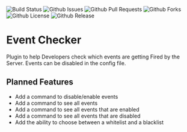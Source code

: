 ![Build Status](https://github.com/thelooter/EventChecker/actions/workflows/gradle.yml/badge.svg)
![Github Issues](https://img.shields.io/github/issues/thelooter/EventChecker)
![Github Pull Requests](https://img.shields.io/github/issues-pr/thelooter/EventChecker)
![Github Forks](https://img.shields.io/github/forks/thelooter/EventChecker)
![Github License](https://img.shields.io/github/license/thelooter/EventChecker)
![Github Release](https://img.shields.io/github/v/release/thelooter/EventChecker)

# Event Checker

Plugin to help Developers check which events are getting Fired by the Server.
Events can be disabled in the config file.


## Planned Features

- Add a command to disable/enable events
- Add a command to see all events
- Add a command to see all events that are enabled
- Add a command to see all events that are disabled
- Add the ability to choose between a whitelist and a blacklist